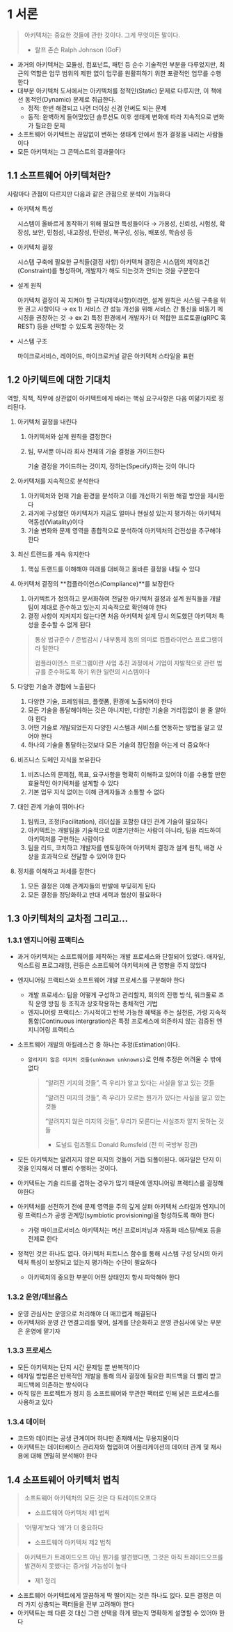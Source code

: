 # 1 서론

> 아키텍처는 중요한 것들에 관한 것이다. 그게 무엇이든 말이다.
>
> - 랄프 존슨 Ralph Johnson (GoF)

- 과거의 아키텍처는 모듈성, 컴포넌트, 패턴 등 순수 기술적인 부분을 다루었지만, 최근의 역할은 업무 범위의 제한 없이 업무를 원활히하기 위한 포괄적인 업무를 수행한다
- 대부분 아키텍처 도서에서는 아키텍처를 정적인(Static) 문제로 다루지만, 이 책에선 동적인(Dynamic) 문제로 취급한다.
  - 정적: 한번 해결되고 나면 더이상 신경 안써도 되는 문제
  - 동적: 완벽하게 들어맞았던 솔루션도 이후 생태계 변화에 따라 지속적으로 변화가 필요한 문제
- 소프트웨어 아키텍트는 끊임없이 변하는 생태계 안에서 뭔가 결정을 내리는 사람들이다
- 모든 아키텍처는 그 콘텍스트의 결과물이다

## 1.1 소프트웨어 아키텍처란?

사람마다 관점이 다르지만 다음과 같은 관점으로 분석이 가능하다

- 아키텍쳐 특성

  시스템이 올바르게 동작하기 위해 필요한 특성들이다
  → 가용성, 신뢰성, 시험성, 확장성, 보안, 민첩성, 내고장성, 탄련성, 복구성, 성능, 배포성, 학습성 등

- 아키텍처 결정

  시스템 구축에 필요한 규칙들(결정 사항)
  아키텍쳐 결정은 시스템의 제약조건(Constraint)를 형성하며, 개발자가 해도 되는것과 안되는 것을 구분한다

- 설계 원칙

  아키텍처 결정이 꼭 지켜야 할 규칙(제약사항)이라면, 설계 원칙은 시스템 구축을 위한 권고 사항이다
  → ex 1) 서비스 간 성능 개선을 위해 서비스 간 통신을 비동기 메시징을 권장하는 것
  → ex 2) 특정 환경에서 개발자가 더 적합한 프로토콜(gRPC 혹 REST) 등을 선택할 수 있도록 권장하는 것

- 시스템 구조

  마이크로서비스, 레이어드, 마이크로커널 같은 아키텍처 스타일을 표현

## 1.2 아키텍트에 대한 기대치

역할, 직책, 직무에 상관없이 아키텍트에게 바라는 핵심 요구사항은 다음 여덞가지로 정리된다.

1. 아키텍처 결정을 내린다

   1. 아키텍처와 설계 원칙을 결정한다
   2. 팀, 부서뿐 아니라 회사 전체의 기술 결정을 가이드한다

      기술 결정을 가이드하는 것이지, 정하는(Specify)하는 것이 아니다

2. 아키텍처를 지속적으로 분석한다

   1. 아키텍처와 현재 기술 환경을 분석하고 이를 개선하기 위한 해결 방안을 제시한다
   2. 과거에 구성했던 아키텍처가 지금도 얼마나 현실성 있는지 평가하는 아키텍처 역동성(Viatality)이다
   3. 기술 변화와 문제 영역을 종합적으로 분석하여 아키텍처의 건전성을 추구해야 한다

3. 최신 트렌드를 계속 유지한다

   1. 핵심 트랜드를 이해해야 미래를 대비하고 올바른 결정을 내릴 수 있다

4. 아키텍처 결정의 **컴플라이언스(Compliance)**를 보장한다

   1. 아키텍트가 정의하고 문서화하여 전달한 아키텍처 결정과 설계 원칙들을 개발팀이 제대로 준수하고 있는지 지속적으로 확인해야 한다
   2. 결정 사항이 지켜지지 않는다면 처음 아키텍처 설계 당시 의도했던 아키텍처 특성을 준수할 수 없게 된다

   > 통상 법규준수 / 준법감시 / 내부통제 동의 의미로 컴플라이언스 프로그램이라 말한다
   >
   > 컴플라이언스 프로그램이란 사업 추진 과정에서 기업이 자발적으로 관련 법규를 준수하도록 하기 위한 일련의 시스템이다

5. 다양한 기술과 경험에 노출된다
   1. 다양한 기술, 프레임워크, 플랫폼, 환경에 노출되어야 한다
   2. 모든 기술을 통달해야하는 것은 아니지만, 다양한 기술을 거리낌없이 쓸 줄 알아야 한다
   3. 어떤 기술로 개발되었든지 다양한 시스템과 서비스를 연동하는 방법을 알고 있어야 한다
   4. 하나의 기술을 통달하는것보다 모든 기술의 장단점을 아는게 더 중요하다
6. 비즈니스 도메인 지식을 보유한다
   1. 비즈니스의 문제점, 목표, 요구사항을 명확히 이해하고 있어야 이를 수용할 만한 효율적인 아키텍처를 설계할 수 있다
   2. 기본 업무 지식 없이는 이해 관계자들과 소통할 수 없다
7. 대인 관계 기술이 뛰어나다
   1. 팀워크, 조정(Facilitation), 리더십을 포함한 대인 관계 기술이 필요하다
   2. 아키텍트는 개발팀을 기술적으로 이끌기만하는 사람이 아니라, 팀을 리드하여 아키텍처를 구현하는 사람이다
   3. 팀을 리드, 코치하고 개발자를 멘토링하며 아키텍처 결정과 설계 원칙, 배경 사상을 효과적으로 전달할 수 있어야 한다
8. 정치를 이해하고 처세를 잘한다
   1. 모든 결정은 이해 관계자들의 반발에 부딪히게 된다
   2. 모든 결정을 정당화하고 반대 세력과 협상이 필요하다

## 1.3 아키텍처의 교차점 그리고…

### 1.3.1 엔지니어링 프랙티스

- 과거 아키텍처는 소프트웨어를 제작하는 개발 프로세스와 단절되어 있었다. 애자일, 익스트림 프로그래밍, 린등은 소프트웨어 아키텍처에 큰 영향을 주지 않았다
- 엔지니어링 프랙티스와 소프트웨어 개발 프로세스를 구분해야 한다
  - 개발 프로세스: 팀을 어떻게 구성하고 관리할지, 회의의 진행 방식, 워크풀로 조직 운영 방침 등 조직과 상호작용하는 총체적인 기법
  - 엔지니어링 프랙티스: 가시적이고 반복 가능한 혜택을 주는 실천론, 가령 지속적 통합(Continuous intergration)은 특정 프로세스에 의존하지 않는 검증된 엔지니어링 프랙티스
- 소프트웨어 개발의 아킬레스건 중 하나는 추정(Estimation)이다.

  - `알려지지 않은 미지의 것들(unknown unknowns)`로 인해 추정은 어려울 수 밖에 없다

    > “알려진 기지의 것들”, 즉 우리가 알고 있다는 사실을 알고 있는 것들
    >
    > ”알려진 미지의 것들”, 즉 우리가 모르는 뭔가가 있다는 사실을 알고 있는 것들
    >
    > ”알려지지 않은 미지의 것들”, 우리가 모른다는 사실조차 알지 못하는 것들
    >
    > - 도널드 럼즈펠드 Donald Rumsfeld (전 미 국방부 장관)

- 모든 아키텍처는 알려지지 않은 미지의 것들이 거듭 되풀이된다. 애자일은 단지 이것을 인지해서 더 빨리 수행하는 것이다.
- 아키텍트는 기술 리드를 겸하는 경우가 많기 때문에 엔지니어링 프랙티스를 결정해야한다
- 아키텍처를 선전하기 전에 문제 영역을 주의 깊게 살펴 아키텍처 스타일과 엔지니어링 프랙티스가 공생 관계망(symbiotic provisioning)을 형성하도록 해야 한다
  - 가령 마이크로서비스 아키텍처는 머신 프로비저닝과 자동화 테스팅/배포 등을 전제로 한다
- 정적인 것은 하나도 없다. 아키텍처 피트니스 함수를 통해 시스템 구성 당시의 아키텍처 특성이 보장되고 있는지 평가하는 수단이 필요하다
  - 아키텍처의 중요한 부분이 어떤 상태인지 항시 파악해야 한다

### 1.3.2 운영/데브옵스

- 운영 관심사는 운영으로 처리해야 더 매끄럽게 해결된다
- 아키텍처와 운영 간 연결고리를 맺어, 설계를 단순화하고 운영 관심사에 맞는 부분은 운영에 맡기자

### 1.3.3 프로세스

- 모든 아키텍처는 단지 시간 문제일 뿐 반복적이다
- 애자일 방법론은 반복적인 개발을 통해 의사 결정에 필요한 피드백을 더 빨리 받고 피드백에 의존하는 방식이다
- 아직 많은 프로젝트가 정치 등 소프트웨어와 무관한 팩터로 인해 낡은 프로세스를 사용하고 있다

### 1.3.4 데이터

- 코드와 데이터는 공생 관계이며 하나만 존재해서는 무용지물이다
- 아키텍트는 데이터베이스 관리자와 협업하여 어플리케이션의 데이터 관계 및 재사용에 대해 면밀히 분석해야 한다

## 1.4 소프트웨어 아키텍처 법칙

> 소프트웨어 아키텍처의 모든 것은 다 트레이드오프다
>
> - 소프트웨어 아키텍처 제1 법칙

> ‘어떻게’보다 ‘왜’가 더 중요하다
>
> - 소프트웨어 아키텍처 제2 법칙

> 아키텍트가 트레이드오프 아닌 뭔가를 발견했다면, 그것은 아직 트레이드오프를 발견하지 못했다는 증거일 가능성이 높다
>
> - 제1 정리

- 소프트웨어 아키텍트에게 깔끔하게 딱 떨어지는 것은 하나도 없다. 모든 결정은 여러 가지 상충되는 팩터들을 전부 고려해야 한다
- 아키텍트는 왜 다른 것 대신 그런 선택을 하게 됐는지 명확하게 설명할 수 있어야 한다
